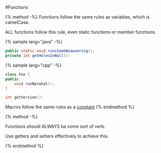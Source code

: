 #Functions

{% method -%}
Functions follow the same rules as variables, which is camelCase.

ALL functions follow this rule, even static functions or member functions.

{% sample lang="java" -%}
```java
public static void runsSomeWoawvering();
private int getHolesInWall();
```

{% sample lang="cpp" -%}
```cpp
class Foo {
public:
    void runNarwhal();
}

int getVersion();
```

Macros follow the same rules as a [constant](/constants.md)
{% endmethod %}

{% method -%}

Functions should ALWAYS be some sort of verb.

Use getters and setters effectively to achieve this.

{% endmethod %}